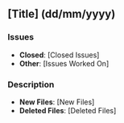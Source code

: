 ## [Title] (dd/mm/yyyy)

### Issues
* **Closed**: [Closed Issues]
* **Other**: [Issues Worked On]

### Description
* **New Files**: [New Files]
* **Deleted Files**: [Deleted Files]
